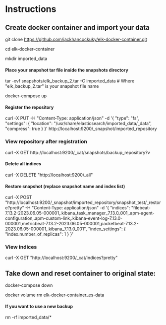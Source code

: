 # Instructions

## Create docker container and import your data

git clone https://github.com/jackhancockuky/elk-docker-container.git

cd elk-docker-container

mkdir imported_data

#### Place your snapshot tar file inside the snapshots directory

tar -xvf snapshots/elk_backup_2.tar -C imported_data # Where "elk_backup_2.tar" is your snapshot file name

docker-compose up

#### Register the repository
curl -X PUT -H "Content-Type: application/json" -d '{
  "type": "fs",
  "settings": {
    "location": "/usr/share/elasticsearch/imported_data/_data",
    "compress": true
  }
}' http://localhost:9200/_snapshot/imported_repository


### View repository after registration
curl -X GET http://localhost:9200/_cat/snapshots/backup_repository?v

#### Delete all indices
curl -X DELETE "http://localhost:9200/_all"

#### Restore snapshot (replace snapshot name and index list)
curl -X POST "http://localhost:9200/_snapshot/imported_repository/snapshot_test/_restore?pretty" -H "Content-Type: application/json" -d '{
  "indices": "filebeat-7.13.2-2023.06.05-000001,.kibana_task_manager_7.13.0_001,.apm-agent-configuration,.apm-custom-link,.kibana-event-log-7.13.0-000001,metricbeat-7.13.2-2023.06.05-000001,packetbeat-7.13.2-2023.06.05-000001,.kibana_7.13.0_001",
  "index_settings": {
    "index.number_of_replicas": 1
  }
}'

### View indices
curl -X GET "http://localhost:9200/_cat/indices?pretty"

## Take down and reset container to original state:

docker-compose down

docker volume rm elk-docker-container_es-data

#### If you want to use a new backup
rm -rf imported_data/* 
